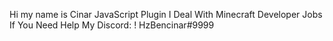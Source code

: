 Hi my name is Cinar
JavaScript Plugin
I Deal With Minecraft Developer Jobs
If You Need Help My Discord: ! HzBencinar#9999

